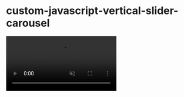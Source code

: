 # custom-javascript-vertical-slider-carousel

<!-- show video -->
<video src="./carousel.mov" autoplay muted controls>